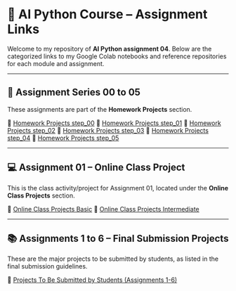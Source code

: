 # 🧠 AI Python Course – Assignment Links

Welcome to my repository of **AI Python assignment 04**. Below are the categorized links to my Google Colab notebooks and reference repositories for each module and assignment.

---

## 📁 Assignment Series 00 to 05

These assignments are part of the **Homework Projects** section.

🔗 [Homework Projects step_00](https://colab.research.google.com/drive/1JE39mpURc-2uE14LV-KaHevlpEp7uMwc?usp=sharing)
🔗 [Homework Projects step_01](https://colab.research.google.com/drive/14_TSACtFnjnnV10VqMDVcxQX6y4BltLX?usp=sharing)
🔗 [Homework Projects step_02](https://colab.research.google.com/drive/1zb1jjoAJ7yxRRf28wBRCxWzwgYK6S9IZ?usp=sharing)
🔗 [Homework Projects step_03](https://colab.research.google.com/drive/1zwJc5frXHMfsuG1npA6Z1sx8UHi22491?usp=sharing)
🔗 [Homework Projects step_04](https://colab.research.google.com/drive/10s4k-p3bkD1fQPxJEyLIWm9fvCV_E9ZP?usp=sharing)
🔗 [Homework Projects step_05](https://colab.research.google.com/drive/1KVu-zbDbSTVhFLVUkwPyT8byQUYuJ1Cg?usp=sharing)

---

## 💻 Assignment 01 – Online Class Project

This is the class activity/project for Assignment 01, located under the **Online Class Projects** section.

🔗 [Online Class Projects Basic](https://colab.research.google.com/drive/1O9sX9xDkFIJuHQTSOq_21xPOZiSQdNkO?usp=sharing)
🔗 [Online Class Projects Intermediate](https://colab.research.google.com/drive/1rGAHmdUqWR_-ZpI5uiqJbE0haNHXjYwR?usp=sharing)

---

## 📚 Assignments 1 to 6 – Final Submission Projects

These are the major projects to be submitted by students, as listed in the final submission guidelines.

🔗 [Projects To Be Submitted by Students (Assignments 1-6)](https://colab.research.google.com/drive/1Nktim5EFKyM1FHRRuCFCeVp4jlkNvtM_?usp=sharing)
